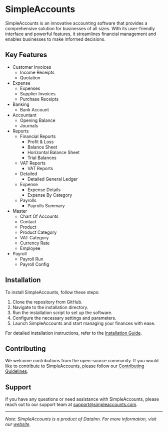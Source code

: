 # SimpleAccounts

SimpleAccounts is an innovative accounting software that provides a comprehensive solution for businesses of all sizes. With its user-friendly interface and powerful features, it streamlines financial management and enables businesses to make informed decisions.

## Key Features

- Customer Invoices
  - Income Receipts
  - Quotation
- Expense
  - Expenses
  - Supplier Invoices
  - Purchase Receipts
- Banking
  - Bank Account
- Accountant
  - Opening Balance
  - Journals
- Reports
  - Financial Reports
    - Profit & Loss
    - Balance Sheet
    - Horizontal Balance Sheet
    - Trial Balances
  - VAT Reports
    - VAT Reports
  - Detailed
    - Detailed General Ledger
  - Expense
    - Expense Details
    - Expense By Category
  - Payrolls
    - Payrolls Summary
- Master
  - Chart Of Accounts
  - Contact
  - Product
  - Product Category
  - VAT Category
  - Currency Rate
  - Employee
- Payroll
  - Payroll Run
  - Payroll Config

## Installation

To install SimpleAccounts, follow these steps:

1. Clone the repository from GitHub.
2. Navigate to the installation directory.
3. Run the installation script to set up the software.
4. Configure the necessary settings and parameters.
5. Launch SimpleAccounts and start managing your finances with ease.

For detailed installation instructions, refer to the [Installation Guide](link-to-installation-guide).

## Contributing

We welcome contributions from the open-source community. If you would like to contribute to SimpleAccounts, please follow our [Contributing Guidelines](link-to-contributing-guidelines).

## Support

If you have any questions or need assistance with SimpleAccounts, please reach out to our support team at [support@simpleaccounts.com](mailto:support@simpleaccounts.com).

---

*Note: SimpleAccounts is a product of DataInn. For more information, visit our [website](https://www.datainn.com/simpleaccounts).*
